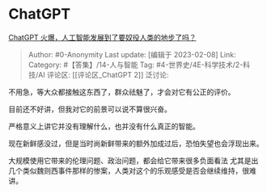 # ChatGPT
[ChatGPT 火爆，人工智能发展到了要奴役人类的地步了吗？](https://www.zhihu.com/question/582612036/answer/2881765914)

> Author: #0-Anonymity
> Last update: [编辑于 2023-02-08]
> Link:
> Category:  #【答集】/14-人与智能
> Tag: #4-世界史/4E-科学技术/2-科技/AI 
> 评论区: [[评论区_ChatGPT 2]]
> 泛讨论:

不用急，等大众都接触这东西了，群众祛魅了，才会对它有公正的评价。

目前还不好讲，但我对它的前景可以说不算很兴奋。

严格意义上讲它并没有理解什么，也并没有什么真正的智能。

现在新鲜感没过，但是当时尚新鲜带来的额外加成过后，恐怕失望也会浮现出来。

大规模使用它带来的伦理问题、政治问题，都会给它带来很多负面看法 尤其是出几个类似魏则西事件那样的惨案，人类对这个的乐观感受是否会继续维持，很难讲。
